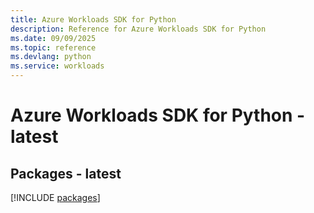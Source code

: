 ```yaml
---
title: Azure Workloads SDK for Python
description: Reference for Azure Workloads SDK for Python
ms.date: 09/09/2025
ms.topic: reference
ms.devlang: python
ms.service: workloads
---
```

# Azure Workloads SDK for Python - latest
## Packages - latest
[!INCLUDE [packages](workloads-index.md)]